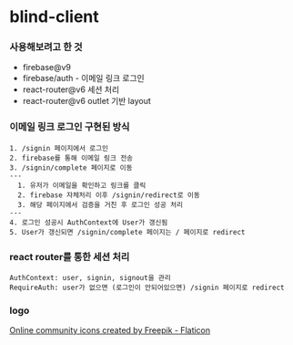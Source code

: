 # blind-client


### 사용해보려고 한 것
- firebase@v9
- firebase/auth - 이메일 링크 로그인
- react-router@v6 세션 처리
- react-router@v6 outlet 기반 layout

### 이메일 링크 로그인 구현된 방식

```
1. /signin 페이지에서 로그인
2. firebase를 통해 이메일 링크 전송
3. /signin/complete 페이지로 이동
---
  1. 유저가 이메일을 확인하고 링크를 클릭
  2. firebase 자체처리 이후 /signin/redirect로 이동
  3. 해당 페이지에서 검증을 거친 후 로그인 성공 처리
---
4. 로그인 성공시 AuthContext에 User가 갱신됨
5. User가 갱신되면 /signin/complete 페이지는 / 페이지로 redirect

```

### react router를 통한 세션 처리
```
AuthContext: user, signin, signout을 관리
RequireAuth: user가 없으면 (로그인이 안되어있으면) /signin 페이지로 redirect
```


### logo

<a href="https://www.flaticon.com/free-icons/online-community" title="online community icons">Online community icons created by Freepik - Flaticon</a>